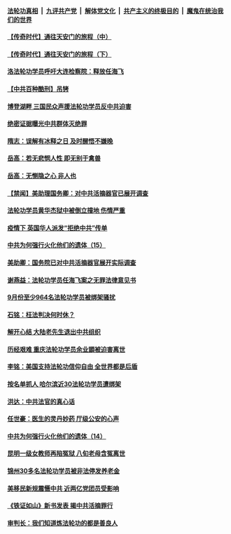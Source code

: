

####  [法轮功真相](../../../../basic/blob/master/README.md?t=10240831) &nbsp;|&nbsp; [九评共产党](../../../../9ping.md/blob/master/README.md?t=10240831) &nbsp;|&nbsp; [解体党文化](../../../../jtdwh.md/blob/master/README.md?t=10240831)  &nbsp;|&nbsp; [共产主义的终极目的](../../../../gczydzjmd.md/blob/master/README.md?t=10240831) &nbsp;|&nbsp; [魔鬼在统治我们的世界](../../../../mgztzwmdsj.md/blob/master/README.md?t=10240831) 

#### [【传奇时代】通往天安门的旅程（中）](../pages/prog424/a102970169.md?t=10240831) 

#### [【传奇时代】通往天安门的旅程（下）](../pages/prog424/a102970163.md?t=10240831) 

#### [洛法轮功学员呼吁大连检察院：释放任海飞](../pages/prog424/a102969857.md?t=10240831) 

#### [【中共百种酷刑】吊铐](../pages/prog424/a102969827.md?t=10240831) 

#### [博登湖畔 三国民众声援法轮功学员反中共迫害](../pages/prog424/a102969803.md?t=10240831) 

#### [绝密证据曝光中共群体灭绝罪](../pages/prog424/a102969446.md?t=10240831) 

#### [隋志：误解有冰释之日 及时醒悟不嫌晚](../pages/prog424/a102968950.md?t=10240831) 

#### [岳高：若无悲悯人性 即无别于禽兽](../pages/prog424/a102968541.md?t=10240831) 

#### [岳高：无恻隐之心 非人也](../pages/prog424/a102968156.md?t=10240831) 

#### [【禁闻】美助理国务卿：对中共活摘器官已展开调查](../pages/prog424/a102967762.md?t=10240831) 

#### [法轮功学员黄华杰狱中被倒立撞地 伤情严重](../pages/prog424/a102967198.md?t=10240831) 

#### [疫情下 英国华人派发“拒绝中共”传单](../pages/prog424/a102967173.md?t=10240831) 

#### [中共为何强行火化他们的遗体（15）](../pages/prog424/a102966369.md?t=10240831) 

#### [美助卿：国务院已对中共活摘器官展开实际调查](../pages/prog424/a102966019.md?t=10240831) 

#### [谢燕益：法轮功学员任海飞案之无罪法律意见书](../pages/prog424/a102965321.md?t=10240831) 

#### [9月份至少964名法轮功学员被绑架骚扰](../pages/prog424/a102965280.md?t=10240831) 

#### [石铭：枉法判决何时休？](../pages/prog424/a102964615.md?t=10240831) 

#### [解开心结 大陆老先生退出中共组织](../pages/prog424/a102964417.md?t=10240831) 

#### [历经艰难 重庆法轮功学员余业顗被迫害离世](../pages/prog424/a102963098.md?t=10240831) 

#### [李铭：美国支持法轮功信仰自由 全世界都是后盾](../pages/prog424/a102963547.md?t=10240831) 

#### [按名单抓人 哈尔滨近30法轮功学员遭绑架](../pages/prog424/a102963477.md?t=10240831) 

#### [洪达：中共法官的真心话](../pages/prog424/a102963197.md?t=10240831) 

#### [任世豪：医生的灵丹妙药 厅级公安的心声](../pages/prog424/a102962892.md?t=10240831) 

#### [中共为何强行火化他们的遗体（14）](../pages/prog424/a102962893.md?t=10240831) 

#### [昆明一级女教师再陷冤狱 八旬老母含冤离世](../pages/prog424/a102962888.md?t=10240831) 

#### [锦州30多名法轮功学员被非法停发养老金](../pages/prog424/a102962208.md?t=10240831) 

#### [美移民新规震慑中共 近两亿党团员受影响](../pages/prog424/a102962187.md?t=10240831) 

#### [《铁证如山》新书发表 揭中共活摘罪行](../pages/prog424/a102961627.md?t=10240831) 

#### [审判长：我们知道炼法轮功的都是善良人](../pages/prog424/a102961388.md?t=10240831) 

